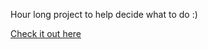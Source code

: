 Hour long project to help decide what to do :)

[Check it out here](https://mildrenben.github.io/datenight/)